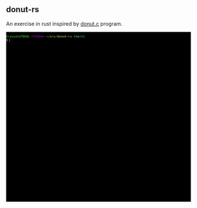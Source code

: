 donut-rs
---

An exercise in rust inspired by [donut.c](https://www.a1k0n.net/2006/09/15/obfuscated-c-donut.html) program.


![](docs/example.gif)